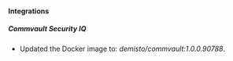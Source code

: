 
#### Integrations

##### Commvault Security IQ

- Updated the Docker image to: *demisto/commvault:1.0.0.90788*.
